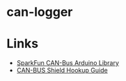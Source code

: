 # can-logger

# Links
- [SparkFun CAN-Bus Arduino Library](https://github.com/aaronmitti/SparkFun_CAN-Bus_Arduino_Library)
- [CAN-BUS Shield Hookup Guide](https://learn.sparkfun.com/tutorials/can-bus-shield-hookup-guide)

